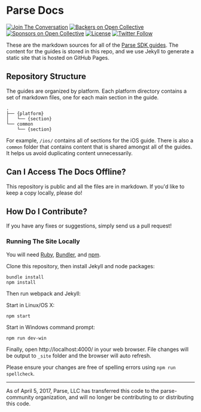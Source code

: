 # Parse Docs

[![Join The Conversation](https://img.shields.io/discourse/https/community.parseplatform.org/topics.svg)](https://community.parseplatform.org/c/parse-server)
[![Backers on Open Collective](https://opencollective.com/parse-server/backers/badge.svg)][open-collective-link]
[![Sponsors on Open Collective](https://opencollective.com/parse-server/sponsors/badge.svg)][open-collective-link]
[![License][license-svg]][license-link]
[![Twitter Follow](https://img.shields.io/twitter/follow/ParsePlatform.svg?label=Follow%20us%20on%20Twitter&style=social)](https://twitter.com/intent/follow?screen_name=ParsePlatform)


These are the markdown sources for all of the [Parse SDK guides](https://parse-community.github.io/#sdks). The content for the guides is stored in this repo, and we use Jekyll to generate a static site that is hosted on GitHub Pages.

## Repository Structure

The guides are organized by platform. Each platform directory contains a set of markdown files, one for each main section in the guide.

    .
    ├── {platform}
    │   └── {section}
    └── common
        └── {section}

For example, `/ios/` contains all of sections for the iOS guide. There is also a `common` folder that contains content that is shared amongst all of the guides. It helps us avoid duplicating content unnecessarily.

## Can I Access The Docs Offline?

This repository is public and all the files are in markdown. If you'd like to keep a copy locally, please do!

## How Do I Contribute?

If you have any fixes or suggestions, simply send us a pull request!

### Running The Site Locally

You will need [Ruby](https://www.ruby-lang.org/en/documentation/installation/), [Bundler](http://bundler.io/), and [npm](https://www.npmjs.com/get-npm).

Clone this repository, then install Jekyll and node packages:

```
bundle install
npm install
```

Then run webpack and Jekyll:

Start in Linux/OS X:
```
npm start
```

Start in Windows command prompt:
```
npm run dev-win
```

Finally, open http://localhost:4000/ in your web browser.
File changes will be output to `_site` folder and the browser will auto refresh.

Please ensure your changes are free of spelling errors using `npm run spellcheck`.

-----

As of April 5, 2017, Parse, LLC has transferred this code to the parse-community organization, and will no longer be contributing to or distributing this code.

[license-svg]: https://img.shields.io/badge/license-BSD-lightgrey.svg
[license-link]: LICENSE
[open-collective-link]: https://opencollective.com/parse-server
